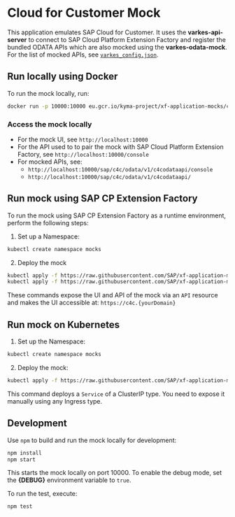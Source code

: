 
# Cloud for Customer Mock

This application emulates SAP Cloud for Customer. It uses the **varkes-api-server** to connect to SAP Cloud Platform Extension Factory and register the bundled ODATA APIs which are also mocked using the  **varkes-odata-mock**. For the list of mocked APIs, see [`varkes_config.json`](varkes_config.json).

## Run locally using Docker

To run the mock locally, run:

```bash
docker run -p 10000:10000 eu.gcr.io/kyma-project/xf-application-mocks/c4c-mock:latest
```

### Access the mock locally

* For the mock UI, see `http://localhost:10000`
* For the API used to to pair the mock with SAP Cloud Platform Extension Factory, see `http://localhost:10000/console`
* For mocked APIs, see:
  * `http://localhost:10000/sap/c4c/odata/v1/c4codataapi/console`
  * `http://localhost:10000/sap/c4c/odata/v1/c4codataapi/`

## Run mock using SAP CP Extension Factory

To run the mock using SAP CP Extension Factory as a runtime environment, perform the following steps:
 
1. Set up a Namespace:

```bash
kubectl create namespace mocks
```

2. Deploy the mock

```bash
kubectl apply -f https://raw.githubusercontent.com/SAP/xf-application-mocks/master/c4c-mock/deployment/k8s.yaml -n mocks
kubectl apply -f https://raw.githubusercontent.com/SAP/xf-application-mocks/master/c4c-mock/deployment/xf.yaml -n mocks
```

These commands expose the UI and API of the mock via an `API` resource and makes the UI accessible at: `https://c4c.{yourDomain}`

## Run mock on Kubernetes

1. Set up the Namespace: 

```bash
kubectl create namespace mocks
```

2. Deploy the mock:

```bash
kubectl apply -f https://raw.githubusercontent.com/SAP/xf-application-mocks/master/c4c-mock/deployment/k8s.yaml -n mocks
```

This command deploys a `Service` of a ClusterIP type. You need to expose it manually using any Ingress type.

## Development

Use `npm` to build and run the mock locally for development:

```bash
npm install
npm start
```

This starts the mock locally on port 10000.
To enable the debug mode, set the **{DEBUG}** environment variable to `true`.

To run the test, execute:

```bash
npm test
```
